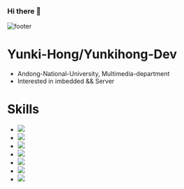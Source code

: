### Hi there 👋
![footer](https://capsule-render.vercel.app/api?section=footer)
# Yunki-Hong/Yunkihong-Dev
- Andong-National-University, Multimedia-department
- Interested in imbedded && Server

# Skills
- <img src="https://img.shields.io/badge/java-007396?style=for-the-badge&logo=java&logoColor=white"> 
- <img src="https://img.shields.io/badge/jsp-red?style=flat-square&logo=java&logoColor=white"/>
- <img src="https://img.shields.io/badge/SpringBoot-#6DB33F?style=for-the-badge&logoColor=white">
- <img src="https://img.shields.io/badge/html5-E34F26?style=for-the-badge&logo=html5&logoColor=white"> 
- <img src="https://img.shields.io/badge/css-1572B6?style=for-the-badge&logo=css3&logoColor=white"> 
- <img src="https://img.shields.io/badge/javascript-F7DF1E?style=for-the-badge&logo=javascript&logoColor=black"> 
- <img src="https://img.shields.io/badge/jquery-0769AD?style=for-the-badge&logo=jquery&logoColor=white">
